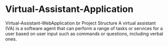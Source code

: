 # Virtual-Assistant-Application
Virtual-Assistant-WebApplication
br
Project Structure
A virtual assistant (VA) is a software agent that can perform a range of tasks or services for a user based on user input such as commands or questions, including verbal ones.
